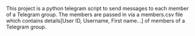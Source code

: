 This project is a python telegram script to send messages to each member of a Telegram group. The members are passed in via a members.csv file which contains details[User ID, Username, First name...] of members of a Telegram group.
